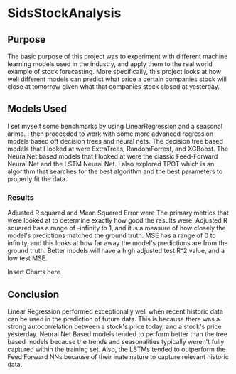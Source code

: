 # SidsStockAnalysis
## Purpose
The basic purpose of this project was to experiment with different machine learning models used in the industry, and apply them to the real world example of stock forecasting. More specifically, this project looks at how well different models can predict what price a certain companies stock will close at tomorrow given what that companies stock closed at yesterday.

## Models Used
I set myself some benchmarks by using LinearRegression and a seasonal arima. I then proceeded to work with some more advanced regression models based off decision trees and neural nets. The decision tree based models that I looked at were ExtraTrees, RandomForrest, and XGBoost. The NeuralNet based models that I looked at were the classic Feed-Forward Neural Net and the LSTM Neural Net. I also explored TPOT which is an algorithm that searches for the best algorithm and the best parameters to properly fit the data.

### Results 
Adjusted R squared and Mean Squared Error were The primary metrics that were looked at to determine exactly how good the results were. Adjusted R squared has a range of -infinity to 1, and it is a measure of how closely the model's predictions matched the ground truth. MSE has a range of 0 to infinity, and this looks at how far away the model's predictions are from the ground truth. Better models will have a high adjusted test R^2 value, and a low test MSE.

Insert Charts here

## Conclusion

Linear Regression performed exceptionally well when recent historic data can be used in the prediction of future data. This is because there was a strong autocorrelation between a stock's price today, and a stock's price yesterday. Neural Net Based models tended to perform better than the tree based models because the trends and seasonalities typically weren't fully captured within the training set. Also, the LSTMs tended to outperform the Feed Forward NNs because of their inate nature to capture relevant historic data.

